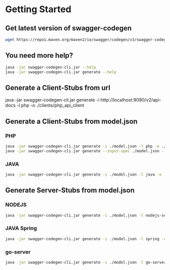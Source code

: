 # Getting Started

## Get latest version of swagger-codegen
```bash
wget https://repo1.maven.org/maven2/io/swagger/codegen/v3/swagger-codegen-cli/3.0.22/swagger-codegen-cli-3.0.22.jar -O swagger-codegen-cli.jar
```
## You need more help? 
```bash
java -jar swagger-codegen-cli.jar --help
java -jar swagger-codegen-cli.jar generate --help
```

## Generate a Client-Stubs from url
java -jar swagger-codegen-cli.jar generate -i http://localhost:9090/v2/api-docs -l php -o ./clients/php_api_client

## Generate a Client-Stubs from model.json
### PHP
```bash
java -jar swagger-codegen-cli.jar generate -i ./model.json -l php -o ./clients/php_api_client
java -jar swagger-codegen-cli.jar generate --input-spec ./model.json --lang php --output ./clients/php_api_client
```

### JAVA
```bash
java -jar swagger-codegen-cli.jar generate -i ./model.json -l java -o ./clients/java_api_client
```

## Generate Server-Stubs from model.json
### NODEJS
```bash
java -jar swagger-codegen-cli.jar generate -i ./model.json -l nodejs-server -o ./servers/nodejs_api_server
```

### JAVA Spring
```bash
java -jar swagger-codegen-cli.jar generate -i ./model.json -l spring -o ./servers/spring_api_server
```

### go-server
```bash
java -jar swagger-codegen-cli.jar generate -i ./model.json -l go-server -o ./servers/go_api_server
```